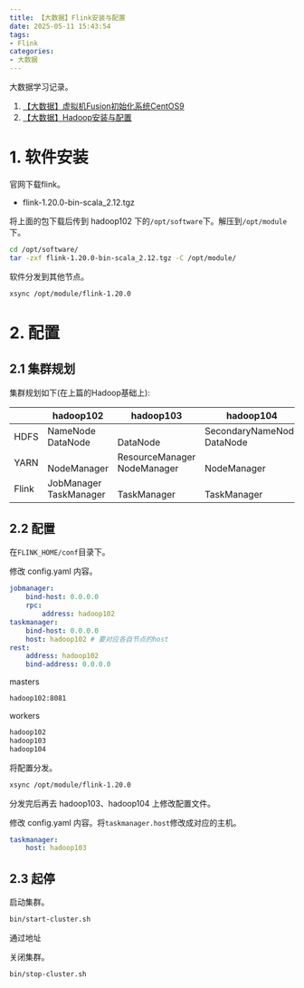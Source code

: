 ```yaml
---
title: 【大数据】Flink安装与配置
date: 2025-05-11 15:43:54
tags: 
- Flink
categories: 
- 大数据
---
```


大数据学习记录。

1. [【大数据】虚拟机Fusion初始化系统CentOS9](https://lkzc19.github.io/2025/03/06/%E3%80%90%E5%A4%A7%E6%95%B0%E6%8D%AE%E3%80%91%E8%99%9A%E6%8B%9F%E6%9C%BAFusion%E5%88%9D%E5%A7%8B%E5%8C%96%E7%B3%BB%E7%BB%9FCentOS9/)
2. [【大数据】Hadoop安装与配置](https://lkzc19.github.io/2025/05/10/%E3%80%90%E5%A4%A7%E6%95%B0%E6%8D%AE%E3%80%91Hadoop%E5%AE%89%E8%A3%85%E4%B8%8E%E9%85%8D%E7%BD%AE/)

# 1. 软件安装

官网下载flink。

- flink-1.20.0-bin-scala_2.12.tgz

将上面的包下载后传到 hadoop102 下的`/opt/software`下。解压到`/opt/module`下。

```bash
cd /opt/software/
tar -zxf flink-1.20.0-bin-scala_2.12.tgz -C /opt/module/
```

软件分发到其他节点。

```bash
xsync /opt/module/flink-1.20.0
```

# 2. 配置

## 2.1 集群规划

集群规划如下(在上篇的Hadoop基础上):

| | hadoop102 | hadoop103 | hadoop104 |
|---|---|---|---|
| HDFS | NameNode <br> DataNode | <br> DataNode | SecondaryNameNode <br> DataNode |
| YARN | <br> NodeManager | ResourceManager <br> NodeManager | <br> NodeManager |
| Flink | JobManager <br> TaskManager | <br> TaskManager | <br> TaskManager |

## 2.2 配置

在`FLINK_HOME/conf`目录下。

修改 config.yaml 内容。

```yaml
jobmanager:
    bind-host: 0.0.0.0
    rpc:
        address: hadoop102
taskmanager:
    bind-host: 0.0.0.0
    host: hadoop102 # 要对应各自节点的host
rest:
    address: hadoop102
    bind-address: 0.0.0.0
```

masters

```bash
hadoop102:8081
```

workers

```bash
hadoop102
hadoop103
hadoop104
```

将配置分发。

```bash
xsync /opt/module/flink-1.20.0
```

分发完后再去 hadoop103、hadoop104 上修改配置文件。

修改 config.yaml 内容。将`taskmanager.host`修改成对应的主机。

```yaml
taskmanager:
    host: hadoop103
```

## 2.3 起停

启动集群。

```bash
bin/start-cluster.sh 
```

通过地址 

关闭集群。

```bash
bin/stop-cluster.sh 
```
